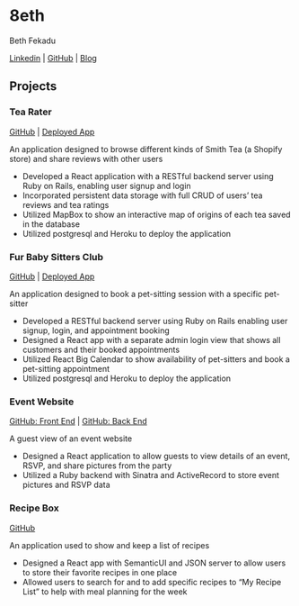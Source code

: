 # 8eth

Beth Fekadu

[Linkedin](https://www.linkedin.com/in/beth-fekadu) | [GitHub](https://github.com/8eth) | [Blog](https://dev.to/8eth)


## Projects

### Tea Rater 
[GitHub](https://github.com/8eth/tea_rater) | [Deployed App](https://tea-rater.herokuapp.com/)

An application designed to browse different kinds of Smith Tea (a Shopify store) and share reviews with other users

- Developed a React application with a RESTful backend server using Ruby on Rails, enabling user signup and login
- Incorporated persistent data storage with full CRUD of users’ tea reviews and tea ratings
- Utilized MapBox to show an interactive map of origins of each tea saved in the database
- Utilized postgresql and Heroku to deploy the application

### Fur Baby Sitters Club 
[GitHub](https://github.com/8eth/furbaby_sitters_club) | [Deployed App](https://furbaby-sitters-club.herokuapp.com/)

An application designed to book a pet-sitting session with a specific pet-sitter

- Developed a RESTful backend server using Ruby on Rails enabling user signup, login, and appointment booking
- Designed a React app with a separate admin login view that shows all customers and their booked appointments
- Utilized React Big Calendar to show availability of pet-sitters and book a pet-sitting appointment
- Utilized postgresql and Heroku to deploy the application

### Event Website 
[GitHub: Front End](https://github.com/8eth/event-website-front-end) | [GitHub: Back End](https://github.com/8eth/event-website-back-end)

A guest view of an event website
- Designed a React application to allow guests to view details of an event, RSVP, and share pictures from the party
- Utilized a Ruby backend with Sinatra and ActiveRecord to store event pictures and RSVP data

### Recipe Box 
[GitHub](https://github.com/8eth/recipe-box)

An application used to show and keep a list of recipes
- Designed a React app with SemanticUI and JSON server to allow users to store their favorite recipes in one place
- Allowed users to search for and to add specific recipes to “My Recipe List” to help with meal planning for the week
